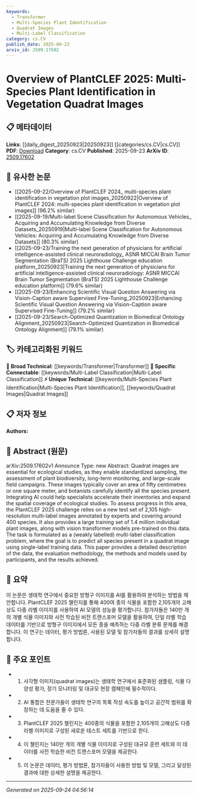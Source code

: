 ```yaml
---
keywords:
  - Transformer
  - Multi-Species Plant Identification
  - Quadrat Images
  - Multi-Label Classification
category: cs.CV
publish_date: 2025-09-23
arxiv_id: 2509.17602
---
```


<!-- KEYWORD_LINKING_METADATA:
{
  "processed_timestamp": "2025-09-24T04:56:14.863114",
  "vocabulary_version": "1.0",
  "selected_keywords": [
    "Transformer",
    "Multi-Species Plant Identification",
    "Quadrat Images",
    "Multi-Label Classification"
  ],
  "rejected_keywords": [],
  "similarity_scores": {
    "Transformer": 0.85,
    "Multi-Species Plant Identification": 0.79,
    "Quadrat Images": 0.77,
    "Multi-Label Classification": 0.78
  },
  "extraction_method": "AI_prompt_based",
  "budget_applied": true,
  "candidates_json": {
    "candidates": [
      {
        "surface": "Vision Transformer",
        "canonical": "Transformer",
        "aliases": [
          "ViT"
        ],
        "category": "broad_technical",
        "rationale": "Vision Transformers are a key technology in computer vision, linking to broader AI advancements.",
        "novelty_score": 0.45,
        "connectivity_score": 0.88,
        "specificity_score": 0.65,
        "link_intent_score": 0.85
      },
      {
        "surface": "Multi-Species Plant Identification",
        "canonical": "Multi-Species Plant Identification",
        "aliases": [
          "Plant Identification"
        ],
        "category": "unique_technical",
        "rationale": "This task is central to the paper and connects to ecological and AI research.",
        "novelty_score": 0.78,
        "connectivity_score": 0.67,
        "specificity_score": 0.82,
        "link_intent_score": 0.79
      },
      {
        "surface": "Quadrat Images",
        "canonical": "Quadrat Images",
        "aliases": [
          "Vegetation Quadrat Images"
        ],
        "category": "unique_technical",
        "rationale": "Quadrat images are specific to ecological studies and crucial for biodiversity assessment.",
        "novelty_score": 0.72,
        "connectivity_score": 0.64,
        "specificity_score": 0.81,
        "link_intent_score": 0.77
      },
      {
        "surface": "Multi-Label Classification",
        "canonical": "Multi-Label Classification",
        "aliases": [
          "Multi-Label Task"
        ],
        "category": "specific_connectable",
        "rationale": "This classification task is a key challenge in AI, linking to machine learning techniques.",
        "novelty_score": 0.55,
        "connectivity_score": 0.79,
        "specificity_score": 0.7,
        "link_intent_score": 0.78
      }
    ],
    "ban_list_suggestions": [
      "method",
      "evaluation",
      "results"
    ]
  },
  "decisions": [
    {
      "candidate_surface": "Vision Transformer",
      "resolved_canonical": "Transformer",
      "decision": "linked",
      "scores": {
        "novelty": 0.45,
        "connectivity": 0.88,
        "specificity": 0.65,
        "link_intent": 0.85
      }
    },
    {
      "candidate_surface": "Multi-Species Plant Identification",
      "resolved_canonical": "Multi-Species Plant Identification",
      "decision": "linked",
      "scores": {
        "novelty": 0.78,
        "connectivity": 0.67,
        "specificity": 0.82,
        "link_intent": 0.79
      }
    },
    {
      "candidate_surface": "Quadrat Images",
      "resolved_canonical": "Quadrat Images",
      "decision": "linked",
      "scores": {
        "novelty": 0.72,
        "connectivity": 0.64,
        "specificity": 0.81,
        "link_intent": 0.77
      }
    },
    {
      "candidate_surface": "Multi-Label Classification",
      "resolved_canonical": "Multi-Label Classification",
      "decision": "linked",
      "scores": {
        "novelty": 0.55,
        "connectivity": 0.79,
        "specificity": 0.7,
        "link_intent": 0.78
      }
    }
  ]
}
-->

# Overview of PlantCLEF 2025: Multi-Species Plant Identification in Vegetation Quadrat Images

## 📋 메타데이터

**Links**: [[daily_digest_20250923|20250923]] [[categories/cs.CV|cs.CV]]
**PDF**: [Download](https://arxiv.org/pdf/2509.17602.pdf)
**Category**: cs.CV
**Published**: 2025-09-23
**ArXiv ID**: [2509.17602](https://arxiv.org/abs/2509.17602)

## 🔗 유사한 논문
- [[2025-09-22/Overview of PlantCLEF 2024_ multi-species plant identification in vegetation plot images_20250922|Overview of PlantCLEF 2024: multi-species plant identification in vegetation plot images]] (96.2% similar)
- [[2025-09-19/Multi-label Scene Classification for Autonomous Vehicles_ Acquiring and Accumulating Knowledge from Diverse Datasets_20250919|Multi-label Scene Classification for Autonomous Vehicles: Acquiring and Accumulating Knowledge from Diverse Datasets]] (80.3% similar)
- [[2025-09-23/Training the next generation of physicians for artificial intelligence-assisted clinical neuroradiology_ ASNR MICCAI Brain Tumor Segmentation (BraTS) 2025 Lighthouse Challenge education platform_20250923|Training the next generation of physicians for artificial intelligence-assisted clinical neuroradiology: ASNR MICCAI Brain Tumor Segmentation (BraTS) 2025 Lighthouse Challenge education platform]] (79.6% similar)
- [[2025-09-23/Enhancing Scientific Visual Question Answering via Vision-Caption aware Supervised Fine-Tuning_20250923|Enhancing Scientific Visual Question Answering via Vision-Caption aware Supervised Fine-Tuning]] (79.2% similar)
- [[2025-09-23/Search-Optimized Quantization in Biomedical Ontology Alignment_20250923|Search-Optimized Quantization in Biomedical Ontology Alignment]] (79.1% similar)

## 🏷️ 카테고리화된 키워드
**🧠 Broad Technical**: [[keywords/Transformer|Transformer]]
**🔗 Specific Connectable**: [[keywords/Multi-Label Classification|Multi-Label Classification]]
**⚡ Unique Technical**: [[keywords/Multi-Species Plant Identification|Multi-Species Plant Identification]], [[keywords/Quadrat Images|Quadrat Images]]

## 📋 저자 정보

**Authors:** 

## 📄 Abstract (원문)

arXiv:2509.17602v1 Announce Type: new 
Abstract: Quadrat images are essential for ecological studies, as they enable standardized sampling, the assessment of plant biodiversity, long-term monitoring, and large-scale field campaigns. These images typically cover an area of fifty centimetres or one square meter, and botanists carefully identify all the species present. Integrating AI could help specialists accelerate their inventories and expand the spatial coverage of ecological studies. To assess progress in this area, the PlantCLEF 2025 challenge relies on a new test set of 2,105 high-resolution multi-label images annotated by experts and covering around 400 species. It also provides a large training set of 1.4 million individual plant images, along with vision transformer models pre-trained on this data. The task is formulated as a (weakly labelled) multi-label classification problem, where the goal is to predict all species present in a quadrat image using single-label training data. This paper provides a detailed description of the data, the evaluation methodology, the methods and models used by participants, and the results achieved.

## 📝 요약

이 논문은 생태학 연구에서 중요한 방형구 이미지를 AI를 활용하여 분석하는 방법을 제안합니다. PlantCLEF 2025 챌린지를 통해 400여 종의 식물을 포함한 2,105개의 고해상도 다중 라벨 이미지를 사용하여 AI 모델의 성능을 평가합니다. 참가자들은 140만 개의 개별 식물 이미지와 사전 학습된 비전 트랜스포머 모델을 활용하여, 단일 라벨 학습 데이터를 기반으로 방형구 이미지에서 모든 종을 예측하는 다중 라벨 분류 문제를 해결합니다. 이 연구는 데이터, 평가 방법론, 사용된 모델 및 참가자들의 결과를 상세히 설명합니다.

## 🎯 주요 포인트

- 1. 사각형 이미지(quadrat images)는 생태학 연구에서 표준화된 샘플링, 식물 다양성 평가, 장기 모니터링 및 대규모 현장 캠페인에 필수적이다.
- 2. AI 통합은 전문가들이 생태학 연구의 목록 작성 속도를 높이고 공간적 범위를 확장하는 데 도움을 줄 수 있다.
- 3. PlantCLEF 2025 챌린지는 400종의 식물을 포함한 2,105개의 고해상도 다중 라벨 이미지로 구성된 새로운 테스트 세트를 기반으로 한다.
- 4. 이 챌린지는 140만 개의 개별 식물 이미지로 구성된 대규모 훈련 세트와 이 데이터를 사전 학습한 비전 트랜스포머 모델을 제공한다.
- 5. 이 논문은 데이터, 평가 방법론, 참가자들이 사용한 방법 및 모델, 그리고 달성된 결과에 대한 상세한 설명을 제공한다.


---

*Generated on 2025-09-24 04:56:14*